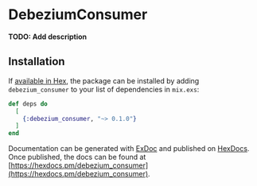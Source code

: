 # DebeziumConsumer

**TODO: Add description**

## Installation

If [available in Hex](https://hex.pm/docs/publish), the package can be installed
by adding `debezium_consumer` to your list of dependencies in `mix.exs`:

```elixir
def deps do
  [
    {:debezium_consumer, "~> 0.1.0"}
  ]
end
```

Documentation can be generated with [ExDoc](https://github.com/elixir-lang/ex_doc)
and published on [HexDocs](https://hexdocs.pm). Once published, the docs can
be found at [https://hexdocs.pm/debezium_consumer](https://hexdocs.pm/debezium_consumer).

